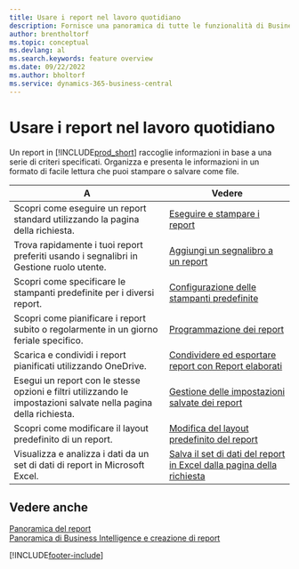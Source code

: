 ```yaml
---
title: Usare i report nel lavoro quotidiano
description: Fornisce una panoramica di tutte le funzionalità di Business Intelligence e creazione di report supportate nel prodotto Business Central.
author: brentholtorf
ms.topic: conceptual
ms.devlang: al
ms.search.keywords: feature overview
ms.date: 09/22/2022
ms.author: bholtorf
ms.service: dynamics-365-business-central
---
```

# Usare i report nel lavoro quotidiano

Un report in [!INCLUDE[prod_short](includes/prod_short.md)] raccoglie informazioni in base a una serie di criteri specificati. Organizza e presenta le informazioni in un formato di facile lettura che puoi stampare o salvare come file.  

| A | Vedere |
| --- | --- |
| Scopri come eseguire un report standard utilizzando la pagina della richiesta. | [Eseguire e stampare i report](ui-work-report.md) |
| Trova rapidamente i tuoi report preferiti usando i segnalibri in Gestione ruolo utente. | [Aggiungi un segnalibro a un report](ui-bookmarks.md) |
| Scopri come specificare le stampanti predefinite per i diversi report. | [Configurazione delle stampanti predefinite](ui-specify-printer-selection-reports.md#default) |
| Scopri come pianificare i report subito o regolarmente in un giorno feriale specifico. | [Programmazione dei report](ui-work-report.md#ScheduleReport) |
| Scarica e condividi i report pianificati utilizzando OneDrive. | [Condividere ed esportare report con Report elaborati](ui-work-report-inbox.md) |
| Esegui un report con le stesse opzioni e filtri utilizzando le impostazioni salvate nella pagina della richiesta. | [Gestione delle impostazioni salvate dei report](reports-saving-reusing-settings.md)|
| Scopri come modificare il layout predefinito di un report. | [Modifica del layout predefinito del report](ui-how-change-layout-currently-used-report.md) |
| Visualizza e analizza i dati da un set di dati di report in Microsoft Excel. | [Salva il set di dati del report in Excel dalla pagina della richiesta](/dynamics365-release-plan/2021wave1/smb/dynamics365-business-central/save-report-dataset-excel-request-page) |

## Vedere anche

[Panoramica del report](reports-available-reports.md)  
[Panoramica di Business Intelligence e creazione di report](ui-work-report.md)  

[!INCLUDE[footer-include](includes/footer-banner.md)]
